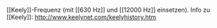 [[Keely]]-Frequenz (mit [[630 Hz]] und [[12000 Hz]] einsetzen).
Info zu [[Keely]]: http://www.keelynet.com/keelyhistory.htm